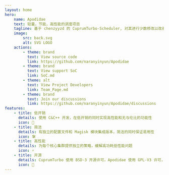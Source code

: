 ```yaml
---
layout: home
hero:
    name: Apodidae
    text: 轻量，节能，高性能的调度项目 
    tagline: 基于 chenzyyzd 的 CuprumTurbo-Scheduler, 对其进行少数修改以改善 MediaTek 设备的能耗表现
    image: 
        src: back.svg
        alt: SVG LOGO
    actions:
        - theme: brand
          text: View source code
          link: https://github.com/naranyinyun/Apodidae
        - theme: brand
          text: View support SoC
          link: SoC.md
        - theme: alt
          text: View Project Developers
          link: Team_Page.md
        - theme: brand
          text: Join our discussions
          link: https://github.com/naranyinyun/Apodidae/discussions
features:
    - title: 低开销
      details: 使用 C&C++ 开发，在低开销的同时实现高性能和无与伦比的功能性
      icon: 🍃
    - title: 简洁
      details: 有独立的配置文件和 Magisk 模块集成版本，简洁的同时保证易用性
      icon: 🛠️
    - title: 高性能
      details: 为每个核心集群提供独立的策略，缓解高功耗低性能问题
      icon: ⚡
    - title: 开源
      details: CuprumTurbo 使用 BSD-3 开源许可，Apodidae 使用 GPL-V3 许可，任何人可以用它们做任何他们想做的事
      icon: 🔭
---
```

